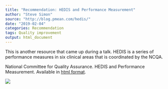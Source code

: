 ```yaml
---
title: "Recommendation: HEDIS and Performance Measurement"
author: "Steve Simon"
source: "http://blog.pmean.com/hedis/"
date: "2019-02-04"
categories: Recommendation
tags: Quality improvement
output: html_document
---
```


This is another resource that came up during a talk. HEDIS is a series
of performance measures in six clinical areas that is coordinated by the
NCQA.

<!---More--->

National Committee for Quality Assurance. HEDIS and Performance
Measurement. Available in [html format](https://www.ncqa.org/hedis/).

![](http://www.pmean.com/images/images/19/hedis01.png)




